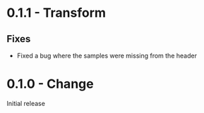 # 0.1.1 - Transform
## Fixes
- Fixed a bug where the samples were missing from the header

# 0.1.0 - Change

Initial release